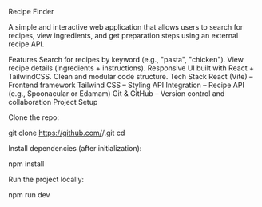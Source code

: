  Recipe Finder

A simple and interactive web application that allows users to search for recipes, view ingredients, and get preparation steps using an external recipe API.

 Features
Search for recipes by keyword (e.g., "pasta", "chicken").
View recipe details (ingredients + instructions).
Responsive UI built with React + TailwindCSS.
Clean and modular code structure.
 Tech Stack
React (Vite) – Frontend framework
Tailwind CSS – Styling
API Integration – Recipe API (e.g., Spoonacular or Edamam)
Git & GitHub – Version control and collaboration
 Project Setup

Clone the repo:

git clone https://github.com/<your-username>/<your-repo>.git
cd <your-repo>


Install dependencies (after initialization):

npm install


Run the project locally:

npm run dev